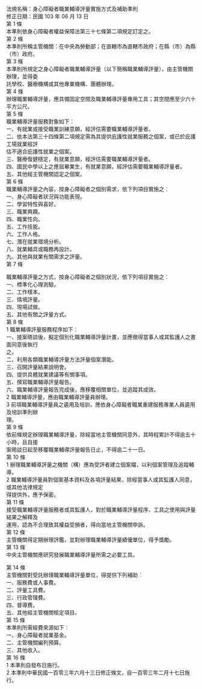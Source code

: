 法規名稱：身心障礙者職業輔導評量實施方式及補助準則  
修正日期：民國 103 年 06 月 13 日  
第 1 條  
本準則依身心障礙者權益保障法第三十七條第二項規定訂定之。  
第 2 條  
本準則所稱主管機關：在中央為勞動部；在直轄市為直轄市政府；在縣（市）為縣（市）政府。  
第 3 條  
本準則所規定之身心障礙者職業輔導評量（以下簡稱職業輔導評量），由主管機關辦理，並得委  
託學校、醫療機構或其他專業機構、團體辦理。  
第 4 條  
辦理職業輔導評量，應具備固定空間及職業輔導評量專用工具；其空間應至少六十平方公尺。  
第 5 條  
職業輔導評量服務對象如下︰  
一、有就業或接受職業訓練意願，經評估需要職業輔導評量者。  
二、依本法第三十四條第二項規定需為其提供庇護性就業服務之個案，或已於庇護工場就業經評  
估不適合庇護性就業之個案。  
三、醫療復健穩定，有就業意願，經評估需要職業輔導評量者。  
四、國民中學以上之應屆畢業生，有就業意願，經評估需要職業輔導評量者。  
五、其他經主管機關認定之個案。  
第 6 條  
職業輔導評量之內容，按身心障礙者之個別需求，依下列項目實施之︰  
一、身心障礙者狀況與功能表現。  
二、學習特性與喜好。  
三、職業興趣。  
四、職業性向。  
五、工作技能。  
六、工作人格。  
七、潛在就業環境分析。  
八、就業輔具或職務再設計。  
九、其他與就業有關需求之評量。  
第 7 條  


職業輔導評量之方式，按身心障礙者之個別狀況，依下列項目實施之︰  
一、標準化心理測驗。  
二、工作樣本。  
三、情境評量。  
四、現場試做。  
五、其他有關之評量方式。  
第 8 條  
1 職業輔導評量服務程序如下︰  
一、接案晤談後，擬定個別化職業輔導評量計畫，並應徵得當事人或其監護人之書面同意後執行  
之。  
二、利用各類職業輔導評量方法評量個案潛能。  
三、召開評量結果說明會。  
四、提供具體就業建議等有關事項。  
五、撰寫職業輔導評量報告。  
六、職業輔導評量報告完成後，應移覆相關單位，並追蹤其成效。  
2 職業輔導評量，應由職業輔導評量員辦理。  
3 前項職業輔導評量員之遴用及培訓，應依身心障礙者職業重建服務專業人員遴用及培訓準則辦  
理。  
第 9 條  
依前條規定辦理職業輔導評量，除經當地主管機關同意外，其時程累計不得逾五十小時，且自接  
案晤談日起至移覆職業輔導評量報告日止，不得逾二十一日。  
第 10 條  
1 辦理職業輔導評量之機關（構）應為受評者建立個案檔，以利個案管理及追蹤輔導。  
2 職業輔導評量員對個案基本資料及各項評量結果，除經當事人或其監護人同意，或其他法律規定  
得提供外，應予保密。  
第 11 條  
接受職業輔導評量服務者或其監護人，對於職業輔導評量程序、工具之使用與評量結果之解釋及  
運用，認為不合理致其權益受損者，得向當地主管機關申訴。  
第 12 條  
主管機關得定期辦理評鑑，並對辦理職業輔導評量績優單位，得予獎勵。  
第 13 條  
中央主管機關應研究發展職業輔導評量所需之必要工具。  


第 14 條  
主管機關對受託辦理職業輔導評量單位，得提供下列補助︰  
一、服務費或人事費。  
二、評量工具費。  
三、行政管理費。  
四、督導費。  
五、其他經主管機關核定項目。  
第 15 條  
本準則所需經費來源如下︰  
一、身心障礙者就業基金。  
二、主管機關編列預算。  
三、其他收入。  
第 16 條  
1 本準則自發布日施行。  
2 本準則中華民國一百零三年六月十三日修正條文，自一百零三年二月十七日施行。  


